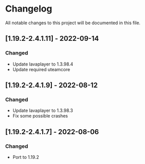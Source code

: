 # Changelog
All notable changes to this project will be documented in this file.

## [1.19.2-2.4.1.11] - 2022-09-14
### Changed
 - Update lavaplayer to 1.3.98.4
 - Update required uteamcore

## [1.19.2-2.4.1.9] - 2022-08-12
### Changed
 - Update lavaplayer to 1.3.98.3
 - Fix some possible crashes

## [1.19.2-2.4.1.7] - 2022-08-06
### Changed
 - Port to 1.19.2